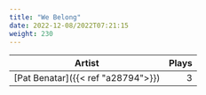 ```yaml
---
title: "We Belong"
date: 2022-12-08/2022T07:21:15
weight: 230
---
```




 Artist | Plays 
----- | -----:
[Pat Benatar]({{< ref "a28794">}}) | 3
